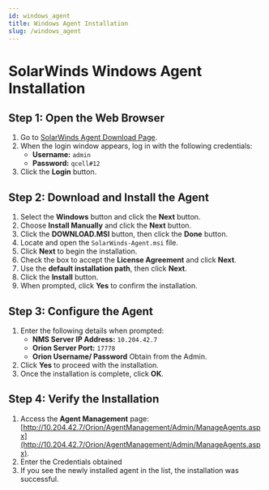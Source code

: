 ```yaml
---
id: windows_agent
title: Windows Agent Installation
slug: /windows_agent
---
```


# SolarWinds Windows Agent Installation

## Step 1: Open the Web Browser
1. Go to [SolarWinds Agent Download Page](http://10.204.42.7/Orion/AgentManagement/Admin/DownloadAgent.aspx).
2. When the login window appears, log in with the following credentials:
   - **Username:** `admin`
   - **Password:** `qcell#12`
3. Click the **Login** button.

## Step 2: Download and Install the Agent
1. Select the **Windows** button and click the **Next** button.
2. Choose **Install Manually** and click the **Next** button.
3. Click the **DOWNLOAD.MSI** button, then click the **Done** button.
4. Locate and open the `SolarWinds-Agent.msi` file.
5. Click **Next** to begin the installation.
6. Check the box to accept the **License Agreement** and click **Next**.
7. Use the **default installation path**, then click **Next**.
8. Click the **Install** button.
9. When prompted, click **Yes** to confirm the installation.

## Step 3: Configure the Agent
1. Enter the following details when prompted:
   - **NMS Server IP Address:** `10.204.42.7`
   - **Orion Server Port:** `17778`
   - **Orion Username/ Password** Obtain from the Admin.
2. Click **Yes** to proceed with the installation.
3. Once the installation is complete, click **OK**.

## Step 4: Verify the Installation
1. Access the **Agent Management** page:  
   [http://10.204.42.7/Orion/AgentManagement/Admin/ManageAgents.aspx](http://10.204.42.7/Orion/AgentManagement/Admin/ManageAgents.aspx).
2. Enter the Credentials obtained
3. If you see the newly installed agent in the list, the installation was successful.
